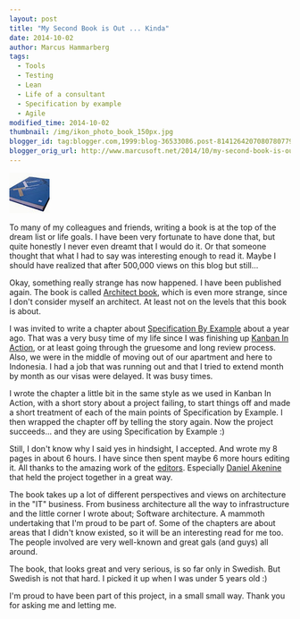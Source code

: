 ```yaml
---
layout: post
title: "My Second Book is Out ... Kinda"
date: 2014-10-02
author: Marcus Hammarberg
tags:
  - Tools
  - Testing
  - Lean
  - Life of a consultant
  - Specification by example
  - Agile
modified_time: 2014-10-02
thumbnail: /img/ikon_photo_book_150px.jpg
blogger_id: tag:blogger.com,1999:blog-36533086.post-8141264207080780779
blogger_orig_url: http://www.marcusoft.net/2014/10/my-second-book-is-out-kinda.html
---
```


![Book Cover](/img/ikon_photo_book_150px.jpg)

To many of my colleagues and friends, writing a book is at the top of the dream list or life goals. I have been very fortunate to have done that, but quite honestly I never even dreamt that I would do it. Or that someone thought that what I had to say was interesting enough to read it. Maybe I should have realized that after 500,000 views on this blog but still...

Okay, something really strange has now happened. I have been published again. The book is called [Architect book](http://www.thearchitectbook.com/), which is even more strange, since I don't consider myself an architect. At least not on the levels that this book is about.

I was invited to write a chapter about [Specification By Example](http://www.specificationbyexample.com/) about a year ago. That was a very busy time of my life since I was finishing up [Kanban In Action](http://bit.ly/theKanbanBook), or at least going through the gruesome and long review process. Also, we were in the middle of moving out of our apartment and here to Indonesia. I had a job that was running out and that I tried to extend month by month as our visas were delayed. It was busy times.

I wrote the chapter a little bit in the same style as we used in Kanban In Action, with a short story about a project failing, to start things off and made a short treatment of each of the main points of Specification by Example. I then wrapped the chapter off by telling the story again. Now the project succeeds... and they are using Specification by Example :)

Still, I don't know why I said yes in hindsight, I accepted. And wrote my 8 pages in about 6 hours. I have since then spent maybe 6 more hours editing it. All thanks to the amazing work of the [editors](http://www.thearchitectbook.com/authors/). Especially [Daniel Akenine](http://www.twitter.com/dakenine) that held the project together in a great way.

The book takes up a lot of different perspectives and views on architecture in the "IT" business. From business architecture all the way to infrastructure and the little corner I wrote about; Software architecture. A mammoth undertaking that I'm proud to be part of. Some of the chapters are about areas that I didn't know existed, so it will be an interesting read for me too. The people involved are very well-known and great gals (and guys) all around.

The book, that looks great and very serious, is so far only in Swedish. But Swedish is not that hard. I picked it up when I was under 5 years old :)

I'm proud to have been part of this project, in a small small way. Thank you for asking me and letting me.
